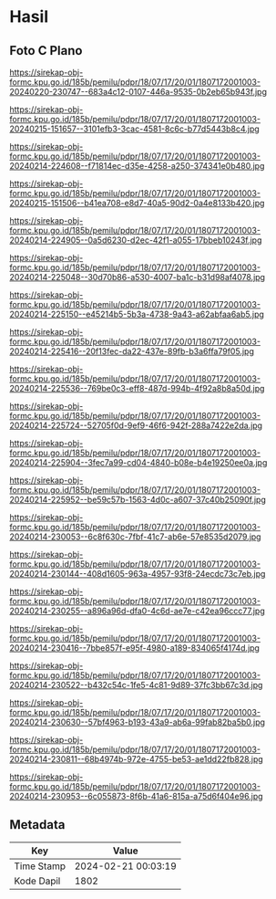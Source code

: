 # Hasil

## Foto C Plano

https://sirekap-obj-formc.kpu.go.id/185b/pemilu/pdpr/18/07/17/20/01/1807172001003-20240220-230747--683a4c12-0107-446a-9535-0b2eb65b943f.jpg

https://sirekap-obj-formc.kpu.go.id/185b/pemilu/pdpr/18/07/17/20/01/1807172001003-20240215-151657--3101efb3-3cac-4581-8c6c-b77d5443b8c4.jpg

https://sirekap-obj-formc.kpu.go.id/185b/pemilu/pdpr/18/07/17/20/01/1807172001003-20240214-224608--f71814ec-d35e-4258-a250-374341e0b480.jpg

https://sirekap-obj-formc.kpu.go.id/185b/pemilu/pdpr/18/07/17/20/01/1807172001003-20240215-151506--b41ea708-e8d7-40a5-90d2-0a4e8133b420.jpg

https://sirekap-obj-formc.kpu.go.id/185b/pemilu/pdpr/18/07/17/20/01/1807172001003-20240214-224905--0a5d6230-d2ec-42f1-a055-17bbeb10243f.jpg

https://sirekap-obj-formc.kpu.go.id/185b/pemilu/pdpr/18/07/17/20/01/1807172001003-20240214-225048--30d70b86-a530-4007-ba1c-b31d98af4078.jpg

https://sirekap-obj-formc.kpu.go.id/185b/pemilu/pdpr/18/07/17/20/01/1807172001003-20240214-225150--e45214b5-5b3a-4738-9a43-a62abfaa6ab5.jpg

https://sirekap-obj-formc.kpu.go.id/185b/pemilu/pdpr/18/07/17/20/01/1807172001003-20240214-225416--20f13fec-da22-437e-89fb-b3a6ffa79f05.jpg

https://sirekap-obj-formc.kpu.go.id/185b/pemilu/pdpr/18/07/17/20/01/1807172001003-20240214-225536--769be0c3-eff8-487d-994b-4f92a8b8a50d.jpg

https://sirekap-obj-formc.kpu.go.id/185b/pemilu/pdpr/18/07/17/20/01/1807172001003-20240214-225724--52705f0d-9ef9-46f6-942f-288a7422e2da.jpg

https://sirekap-obj-formc.kpu.go.id/185b/pemilu/pdpr/18/07/17/20/01/1807172001003-20240214-225904--3fec7a99-cd04-4840-b08e-b4e19250ee0a.jpg

https://sirekap-obj-formc.kpu.go.id/185b/pemilu/pdpr/18/07/17/20/01/1807172001003-20240214-225952--be59c57b-1563-4d0c-a607-37c40b25090f.jpg

https://sirekap-obj-formc.kpu.go.id/185b/pemilu/pdpr/18/07/17/20/01/1807172001003-20240214-230053--6c8f630c-7fbf-41c7-ab6e-57e8535d2079.jpg

https://sirekap-obj-formc.kpu.go.id/185b/pemilu/pdpr/18/07/17/20/01/1807172001003-20240214-230144--408d1605-963a-4957-93f8-24ecdc73c7eb.jpg

https://sirekap-obj-formc.kpu.go.id/185b/pemilu/pdpr/18/07/17/20/01/1807172001003-20240214-230255--a896a96d-dfa0-4c6d-ae7e-c42ea96ccc77.jpg

https://sirekap-obj-formc.kpu.go.id/185b/pemilu/pdpr/18/07/17/20/01/1807172001003-20240214-230416--7bbe857f-e95f-4980-a189-834065f4174d.jpg

https://sirekap-obj-formc.kpu.go.id/185b/pemilu/pdpr/18/07/17/20/01/1807172001003-20240214-230522--b432c54c-1fe5-4c81-9d89-37fc3bb67c3d.jpg

https://sirekap-obj-formc.kpu.go.id/185b/pemilu/pdpr/18/07/17/20/01/1807172001003-20240214-230630--57bf4963-b193-43a9-ab6a-99fab82ba5b0.jpg

https://sirekap-obj-formc.kpu.go.id/185b/pemilu/pdpr/18/07/17/20/01/1807172001003-20240214-230811--68b4974b-972e-4755-be53-ae1dd22fb828.jpg

https://sirekap-obj-formc.kpu.go.id/185b/pemilu/pdpr/18/07/17/20/01/1807172001003-20240214-230953--6c055873-8f6b-41a6-815a-a75d6f404e96.jpg


## Metadata

| Key        | Value               |
| ---------- | ------------------- |
| Time Stamp | 2024-02-21 00:03:19 |
| Kode Dapil | 1802                |



